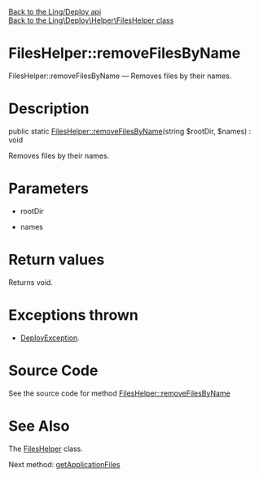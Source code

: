[Back to the Ling/Deploy api](https://github.com/lingtalfi/Deploy/blob/master/doc/api/Ling/Deploy.md)<br>
[Back to the Ling\Deploy\Helper\FilesHelper class](https://github.com/lingtalfi/Deploy/blob/master/doc/api/Ling/Deploy/Helper/FilesHelper.md)


FilesHelper::removeFilesByName
================



FilesHelper::removeFilesByName — Removes files by their names.




Description
================


public static [FilesHelper::removeFilesByName](https://github.com/lingtalfi/Deploy/blob/master/doc/api/Ling/Deploy/Helper/FilesHelper/removeFilesByName.md)(string $rootDir, $names) : void




Removes files by their names.




Parameters
================


- rootDir

    

- names

    


Return values
================

Returns void.


Exceptions thrown
================

- [DeployException](https://github.com/lingtalfi/Deploy/blob/master/doc/api/Ling/Deploy/Exception/DeployException.md).&nbsp;







Source Code
===========
See the source code for method [FilesHelper::removeFilesByName](https://github.com/lingtalfi/Deploy/blob/master/Helper/FilesHelper.php#L24-L44)


See Also
================

The [FilesHelper](https://github.com/lingtalfi/Deploy/blob/master/doc/api/Ling/Deploy/Helper/FilesHelper.md) class.

Next method: [getApplicationFiles](https://github.com/lingtalfi/Deploy/blob/master/doc/api/Ling/Deploy/Helper/FilesHelper/getApplicationFiles.md)<br>

